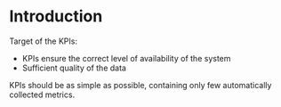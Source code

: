 # Introduction

Target of the KPIs: 
- KPIs ensure the correct level of availability of the system 
- Sufficient quality of the data

KPIs should be as simple as possible, containing only few automatically collected metrics.


